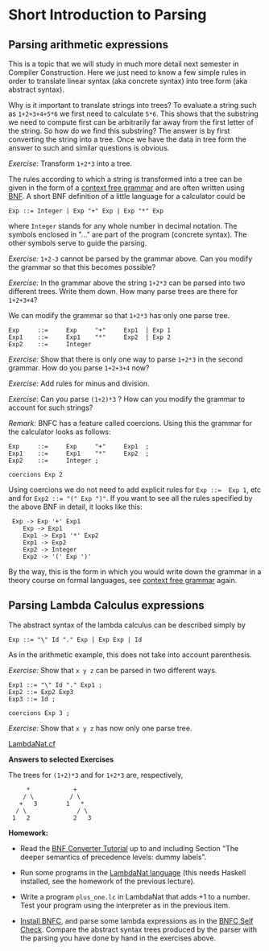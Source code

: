 # Short Introduction to Parsing

## Parsing arithmetic expressions

This is a topic that we will study in much more detail next semester in Compiler Construction. 
Here we just need to know a few simple rules in order to translate linear syntax (aka concrete syntax) into tree form (aka abstract syntax).

Why is it important to translate strings into trees? To evaluate a string such as `1+2+3+4+5*6` we first need to calculate `5*6`. 
This shows that the substring we need to compute first
can be arbitrarily far away from the first letter of the string. So how do we find this substring? The answer is by first converting
the string into a tree. Once we have the data in tree form the answer to such and similar questions is obvious.

*Exercise:* Transform `1+2*3` into a tree. 
 
The rules according to which a string is transformed into a tree can be given in the form of a [context free grammar](https://en.wikipedia.org/wiki/Context-free_grammar) and are often written using [BNF](https://en.wikipedia.org/wiki/Backus%E2%80%93Naur_form). A short BNF definition of a little language for a calculator could be
 
    Exp ::= Integer | Exp "+" Exp | Exp "*" Exp
    
where `Integer` stands for any whole number in decimal notation. The symbols enclosed in "..." are part of the program (concrete syntax). The other symbols serve to guide the parsing.
 
*Exercise:* `1+2-3` cannot be parsed by the grammar above. Can you modify the grammar so that this becomes possible?

*Exercise:* In the grammar above the string `1+2*3` can be parsed into two different trees. Write them down. How many parse trees are there for `1+2+3+4`?
 
 We can modify the grammar so that `1+2*3` has only one parse tree.
 
    Exp     ::=     Exp     "+"     Exp1  | Exp 1
    Exp1    ::=     Exp1    "*"     Exp2  | Exp 2
    Exp2    ::=     Integer 

*Exercise:* Show that there is only one way to parse `1+2*3` in the second grammar. How do you parse `1+2+3+4` now?

*Exercise:* Add rules for minus and division.

*Exercise:* Can you parse `(1+2)*3` ? How can you modify the grammar to account for such strings?

*Remark:* BNFC has a feature called coercions. Using this the grammar for the calculator looks as follows:

    Exp     ::=     Exp     "+"     Exp1  ;
    Exp1    ::=     Exp1    "*"     Exp2  ;
    Exp2    ::=     Integer ;
    
    coercions Exp 2
    
Using coercions we do not need to add explicit rules for `Exp ::=  Exp 1`, etc and for `Exp2 ::= "(" Exp ")"`. If you want to see all the rules specified by the above BNF in detail, it looks like this:
 
     Exp -> Exp '+' Exp1                             
    	Exp -> Exp1                                      
	    Exp1 -> Exp1 '*' Exp2                             
    	Exp1 -> Exp2                                       
	    Exp2 -> Integer                                    
	    Exp2 -> '(' Exp ')'         
     
By the way, this is the form in which you would write down the grammar in a theory course on formal languages, see [context free grammar](https://en.wikipedia.org/wiki/Context-free_grammar) again.

## Parsing Lambda Calculus expressions 

The abstract syntax of the lambda calculus can be described simply by

    Exp ::= "\" Id "." Exp | Exp Exp | Id 
    
 As in the arithmetic example, this does not take into account parenthesis. 
 
 *Exercise:* Show that `x y z` can be parsed in two different ways.
 
    Exp1 ::= "\" Id "." Exp1 ;
    Exp2 ::= Exp2 Exp3 
    Exp3 ::= Id ;

    coercions Exp 3 ;
    
 *Exercise:* Show that `x y z` has now only one parse tree.
 
 [LambdaNat.cf](https://github.com/alexhkurz/programming-languages-2019/blob/master/Lambda-Calculus/LambdaNat/grammar/LambdaNat.cf)
 
 **Answers to selected Exercises**
 
 The trees for `(1+2)*3`  and for `1+2*3` are, respectively,
 
         *            +
        / \          / \
       +   3        1   *
      / \              / \
     1   2            2   3
     
 
 **Homework:** 
 - Read the [BNF Converter Tutorial](http://bnfc.digitalgrammars.com/tutorial/bnfc-tutorial.html) up to and including Section "The deeper semantics of precedence levels: dummy labels".
  
 - Run some programs in the [LambdaNat language](https://github.com/alexhkurz/programming-languages-2019/tree/master/Lambda-Calculus/LambdaNat) (this needs Haskell installed, see the homework of the previous lecture).
 
 - Write a program `plus_one.lc` in LambdaNat that adds +1 to a number. Test your program using the interpreter as in the previous item.
 
 - [Install BNFC](https://github.com/alexhkurz/programming-languages-2019/blob/master/BNFC-installation.md),  and parse some lambda expressions as in the [BNFC Self Check](https://github.com/alexhkurz/programming-languages-2019/blob/master/BNFC-example.md). Compare the abstract syntax trees produced by the parser with the parsing you have done by hand in the exercises above.

 
